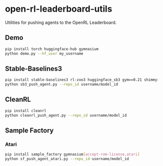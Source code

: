# open-rl-leaderboard-utils

Utilities for pushing agents to the OpenRL Leaderboard.

## Demo

```bash
pip install torch huggingface-hub gymnasium
python demo.py --hf_user my_username
```

## Stable-Baselines3

```bash
pip install stable-baselines3 rl-zoo3 huggingface_sb3 gym==0.21 shimmy>=0.2.1
python sb3_push_agent.py --repo_id username/model_id
```

## CleanRL

```bash
pip install cleanrl
python cleanrl_push_agent.py --repo_id username/model_id
```

## Sample Factory

### Atari

```bash
pip install sample_factory gymnasium[accept-rom-license,atari]
python sf_push_agent_atari.py --repo_id username/model_id
```
